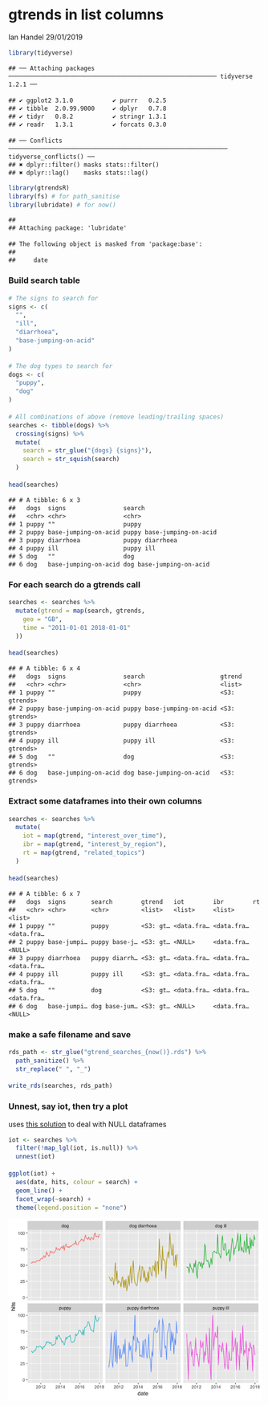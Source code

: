 gtrends in list columns
================
Ian Handel
29/01/2019

``` r
library(tidyverse)
```

    ## ── Attaching packages ────────────────────────────────────────────────────────── tidyverse 1.2.1 ──

    ## ✔ ggplot2 3.1.0           ✔ purrr   0.2.5      
    ## ✔ tibble  2.0.99.9000     ✔ dplyr   0.7.8      
    ## ✔ tidyr   0.8.2           ✔ stringr 1.3.1      
    ## ✔ readr   1.3.1           ✔ forcats 0.3.0

    ## ── Conflicts ───────────────────────────────────────────────────────────── tidyverse_conflicts() ──
    ## ✖ dplyr::filter() masks stats::filter()
    ## ✖ dplyr::lag()    masks stats::lag()

``` r
library(gtrendsR)
library(fs) # for path_sanitise
library(lubridate) # for now()
```

    ## 
    ## Attaching package: 'lubridate'

    ## The following object is masked from 'package:base':
    ## 
    ##     date

### Build search table

``` r
# The signs to search for
signs <- c(
  "",
  "ill",
  "diarrhoea",
  "base-jumping-on-acid"
)

# The dog types to search for
dogs <- c(
  "puppy",
  "dog"
)

# All combinations of above (remove leading/trailing spaces)
searches <- tibble(dogs) %>%
  crossing(signs) %>%
  mutate(
    search = str_glue("{dogs} {signs}"),
    search = str_squish(search)
  )

head(searches)
```

    ## # A tibble: 6 x 3
    ##   dogs  signs                search                    
    ##   <chr> <chr>                <chr>                     
    ## 1 puppy ""                   puppy                     
    ## 2 puppy base-jumping-on-acid puppy base-jumping-on-acid
    ## 3 puppy diarrhoea            puppy diarrhoea           
    ## 4 puppy ill                  puppy ill                 
    ## 5 dog   ""                   dog                       
    ## 6 dog   base-jumping-on-acid dog base-jumping-on-acid

### For each search do a gtrends call

``` r
searches <- searches %>%
  mutate(gtrend = map(search, gtrends,
    geo = "GB",
    time = "2011-01-01 2018-01-01"
  ))

head(searches)
```

    ## # A tibble: 6 x 4
    ##   dogs  signs                search                     gtrend       
    ##   <chr> <chr>                <chr>                      <list>       
    ## 1 puppy ""                   puppy                      <S3: gtrends>
    ## 2 puppy base-jumping-on-acid puppy base-jumping-on-acid <S3: gtrends>
    ## 3 puppy diarrhoea            puppy diarrhoea            <S3: gtrends>
    ## 4 puppy ill                  puppy ill                  <S3: gtrends>
    ## 5 dog   ""                   dog                        <S3: gtrends>
    ## 6 dog   base-jumping-on-acid dog base-jumping-on-acid   <S3: gtrends>

### Extract some dataframes into their own columns

``` r
searches <- searches %>%
  mutate(
    iot = map(gtrend, "interest_over_time"),
    ibr = map(gtrend, "interest_by_region"),
    rt = map(gtrend, "related_topics")
  )

head(searches)
```

    ## # A tibble: 6 x 7
    ##   dogs  signs       search        gtrend   iot        ibr        rt        
    ##   <chr> <chr>       <chr>         <list>   <list>     <list>     <list>    
    ## 1 puppy ""          puppy         <S3: gt… <data.fra… <data.fra… <data.fra…
    ## 2 puppy base-jumpi… puppy base-j… <S3: gt… <NULL>     <data.fra… <NULL>    
    ## 3 puppy diarrhoea   puppy diarrh… <S3: gt… <data.fra… <data.fra… <data.fra…
    ## 4 puppy ill         puppy ill     <S3: gt… <data.fra… <data.fra… <data.fra…
    ## 5 dog   ""          dog           <S3: gt… <data.fra… <data.fra… <data.fra…
    ## 6 dog   base-jumpi… dog base-jum… <S3: gt… <NULL>     <data.fra… <NULL>

### make a safe filename and save

``` r
rds_path <- str_glue("gtrend_searches_{now()}.rds") %>%
  path_sanitize() %>%
  str_replace(" ", "_")

write_rds(searches, rds_path)
```

### Unnest, say iot, then try a plot

uses [this solution](https://stackoverflow.com/questions/47224831/using-tidyr-unnest-with-null-values) to deal with NULL dataframes

``` r
iot <- searches %>%
  filter(!map_lgl(iot, is.null)) %>% 
  unnest(iot)

ggplot(iot) +
  aes(date, hits, colour = search) +
  geom_line() +
  facet_wrap(~search) +
  theme(legend.position = "none")
```

![](gtrend-list-column_20190128_files/figure-markdown_github/unnamed-chunk-6-1.png)
